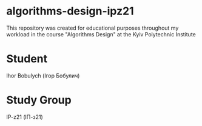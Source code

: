 # algorithms-design-ipz21
This repository was created for educational purposes throughout my workload in the course "Algorithms Design" at the Kyiv Polytechnic Institute

# Student
Ihor Bobulych (Ігор Бобулич)

# Study Group
IP-z21 (ІП-з21)
